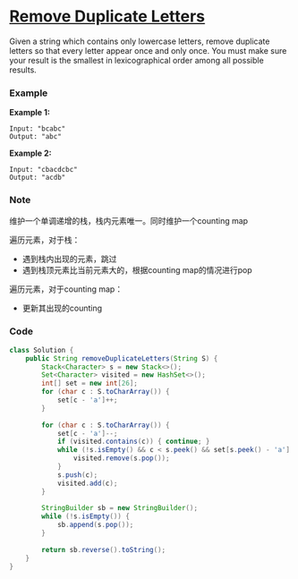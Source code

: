 # [Remove Duplicate Letters](https://leetcode.com/problems/remove-duplicate-letters/description/)

Given a string which contains only lowercase letters, remove duplicate letters so that every letter appear once and only once. You must make sure your result is the smallest in lexicographical order among all possible results.

### Example

**Example 1:**

```
Input: "bcabc"
Output: "abc"
```

**Example 2:**

```
Input: "cbacdcbc"
Output: "acdb"
```

###  Note

维护一个单调递增的栈，栈内元素唯一。同时维护一个counting map

遍历元素，对于栈：

* 遇到栈内出现的元素，跳过
* 遇到栈顶元素比当前元素大的，根据counting map的情况进行pop

遍历元素，对于counting map：

* 更新其出现的counting

### Code

```java
class Solution {
    public String removeDuplicateLetters(String S) {
        Stack<Character> s = new Stack<>();
        Set<Character> visited = new HashSet<>();
        int[] set = new int[26];
        for (char c : S.toCharArray()) {
            set[c - 'a']++;    
        }
        
        for (char c : S.toCharArray()) {
            set[c - 'a']--;
            if (visited.contains(c)) { continue; }
            while (!s.isEmpty() && c < s.peek() && set[s.peek() - 'a'] != 0) {
                visited.remove(s.pop());
            }
            s.push(c);
            visited.add(c);
        }
        
        StringBuilder sb = new StringBuilder();
        while (!s.isEmpty()) {
            sb.append(s.pop());
        }
        
        return sb.reverse().toString();
    }
}
```



